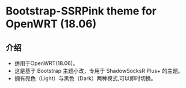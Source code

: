 # Bootstrap-SSRPink theme for OpenWRT (18.06)

## 介绍

- 适用于OpenWRT(18.06)。
- 这是基于 Bootstrap 主题小改，专用于 ShadowSocksR Plus+ 的主题。
- 拥有亮色（Light）与黑色（Dark）两种模式,可以即时切换。
